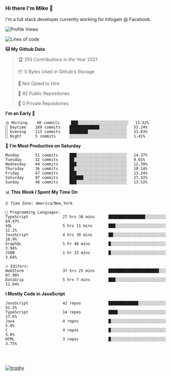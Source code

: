 ### Hi there I'm Mike 👋
I'm a full stack developer currently working for Infogain @ Facebook.

<!--START_SECTION:waka-->
![Profile Views](http://img.shields.io/badge/Profile%20Views-0-blue)

![Lines of code](https://img.shields.io/badge/From%20Hello%20World%20I%27ve%20Written-1.2%20million%20lines%20of%20code-blue)

**🐱 My Github Data** 

> 🏆 255 Contributions in the Year 2021
 > 
> 📦 0 Bytes Used in Github's Storage 
 > 
> 🚫 Not Opted to Hire
 > 
> 📜 92 Public Repositories 
 > 
> 🔑 0 Private Repositories  
 > 
**I'm an Early 🐤** 

```text
🌞 Morning    48 commits     ███░░░░░░░░░░░░░░░░░░░░░░   13.52% 
🌆 Daytime    189 commits    █████████████░░░░░░░░░░░░   53.24% 
🌃 Evening    113 commits    ████████░░░░░░░░░░░░░░░░░   31.83% 
🌙 Night      5 commits      ░░░░░░░░░░░░░░░░░░░░░░░░░   1.41%

```
📅 **I'm Most Productive on Saturday** 

```text
Monday       51 commits     ███░░░░░░░░░░░░░░░░░░░░░░   14.37% 
Tuesday      32 commits     ██░░░░░░░░░░░░░░░░░░░░░░░   9.01% 
Wednesday    44 commits     ███░░░░░░░░░░░░░░░░░░░░░░   12.39% 
Thursday     36 commits     ██░░░░░░░░░░░░░░░░░░░░░░░   10.14% 
Friday       47 commits     ███░░░░░░░░░░░░░░░░░░░░░░   13.24% 
Saturday     97 commits     ██████░░░░░░░░░░░░░░░░░░░   27.32% 
Sunday       48 commits     ███░░░░░░░░░░░░░░░░░░░░░░   13.52%

```


📊 **This Week I Spent My Time On** 

```text
⌚︎ Time Zone: America/New_York

💬 Programming Languages: 
TypeScript               27 hrs 38 mins      ████████████████░░░░░░░░░   64.97% 
SQL                      5 hrs 11 mins       ███░░░░░░░░░░░░░░░░░░░░░░   12.2% 
JavaScript               4 hrs 38 mins       ██░░░░░░░░░░░░░░░░░░░░░░░   10.9% 
GraphQL                  1 hr 40 mins        █░░░░░░░░░░░░░░░░░░░░░░░░   3.94% 
JSON                     1 hr 33 mins        █░░░░░░░░░░░░░░░░░░░░░░░░   3.64%

🔥 Editors: 
WebStorm                 37 hrs 25 mins      ██████████████████████░░░   87.96% 
DataGrip                 5 hrs 7 mins        ███░░░░░░░░░░░░░░░░░░░░░░   12.04%

```

**I Mostly Code in JavaScript** 

```text
JavaScript               42 repos            █████████████░░░░░░░░░░░░   52.5% 
TypeScript               14 repos            ████░░░░░░░░░░░░░░░░░░░░░   17.5% 
Java                     4 repos             █░░░░░░░░░░░░░░░░░░░░░░░░   5.0% 
C                        4 repos             █░░░░░░░░░░░░░░░░░░░░░░░░   5.0% 
HTML                     3 repos             █░░░░░░░░░░░░░░░░░░░░░░░░   3.75%

```



<!--END_SECTION:waka-->

##### &nbsp;
[![trophy](https://github-profile-trophy.vercel.app/?username=uptonm&theme=dracula)](https://github.com/ryo-ma/github-profile-trophy)
